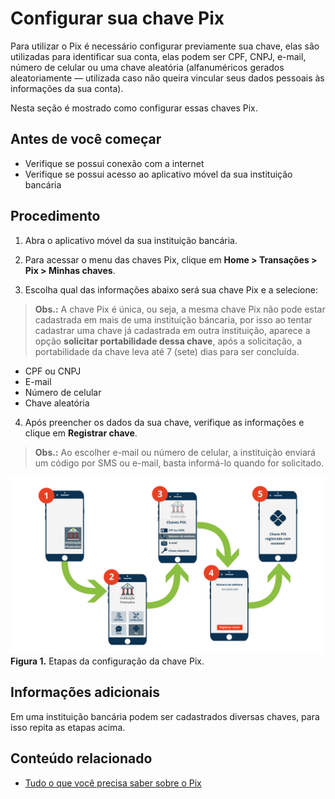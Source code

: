 ﻿# Configurar sua chave Pix

Para utilizar o Pix é necessário configurar previamente sua chave, elas são utilizadas para identificar sua conta, elas podem ser CPF, CNPJ, e-mail, número de celular ou uma chave aleatória (alfanuméricos gerados aleatoriamente — utilizada caso não queira vincular seus dados pessoais às informações da sua conta). 

Nesta seção é mostrado como configurar essas chaves Pix.

## Antes de você começar
- Verifique se possui conexão com a internet
- Verifique se possui acesso ao aplicativo móvel da sua instituição bancária
  
## Procedimento
1. Abra o aplicativo móvel da sua instituição bancária.
2. Para acessar o menu das chaves Pix, clique em **Home > Transações > Pix > Minhas chaves**.

3. Escolha qual das informações abaixo será sua chave Pix e a selecione:
   
> **Obs.:** A chave Pix é única, ou seja, a mesma chave Pix não pode estar cadastrada em mais de uma instituição báncaria, por isso ao tentar cadastrar uma chave já cadastrada em outra instituição, aparece a opção **solicitar portabilidade dessa chave**, após a solicitação, a portabilidade da chave leva até 7 (sete) dias para ser concluída.

- CPF ou CNPJ
- E-mail
- Número de celular
- Chave aleatória
  
4.  Após preencher os dados da sua chave, verifique as informações e clique em **Registrar chave**. 
  
> **Obs.:** Ao escolher e-mail ou número de celular, a instituição enviará um código por SMS ou e-mail, basta informá-lo quando for solicitado. 

![Etapas - Configuração da chave Pix](../img/passos-cadastro-pix.png)
**Figura 1.** Etapas da configuração da chave Pix.

## Informações adicionais
Em uma instituição bancária podem ser cadastrados diversas chaves, para isso repita as etapas acima. 

## Conteúdo relacionado
  - [Tudo o que você precisa saber sobre o Pix](tudo-o-que-você-precisa-saber-sobre-o-Pix.md)

  
